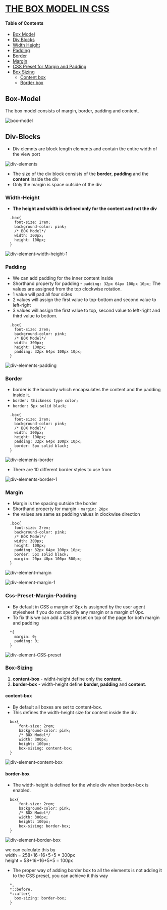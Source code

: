 # <a href="https://www.youtube.com/watch?v=nSst4-WbEZk" target="_blank">THE BOX MODEL IN CSS</a>

#### Table of Contents

- [Box Model](#box-model)
- [Div Blocks](#div-blocks)
- [Width Height](#width-height)
- [Padding](#padding)
- [Border](#border)
- [Margin](#margin)
- [CSS Preset for Margin and Padding](#css-preset-margin-padding)
- [Box Sizing](#box-sizing)
  - [Content box](#content-box)
  - [Border box](#border-box)

## Box-Model

The box model consists of margin, border, padding and content.

![box-model](../../.assets/box-model.jpeg)

## Div-Blocks

- Div elemnts are block length elements and contain the entire width of the view port

![div-elements](div-elements.png)

- The size of the div block consists of the **border**, **padding** and the **content** inside the div
- Only the margin is space outside of the div

### Width-Height

- **The height and  width is defined only for the content and not the div**

```
  .box{
    font-size: 2rem;
    background-color: pink;
    /* BOX Model*/
    width: 300px;
    height: 100px;
  }
```
![div-element-width-height-1](div-element-width-height-1.png)

### Padding

- We can add padding for the inner content inside
- Shorthand property for padding - `padding: 32px 64px 100px 10px;` The values are assigned from the top clockwise rotation.
- 1 value will pad all four sides
- 2 values will assign the first value to top-bottom and second value to left-right
- 3 values will assign the first value to top, second value to left-right and third value to bottom.

```
  .box{
    font-size: 2rem;
    background-color: pink;
    /* BOX Model*/
    width: 300px;
    height: 100px;
    padding: 32px 64px 100px 10px;
  }
```

![div-elements-padding](div-elements-padding.png)

### Border

- border is the boundry which encapsulates the content and the padding inside it.
- `border: thickness type color;`
- `border: 5px solid black;`  

```
  .box{
    font-size: 2rem;
    background-color: pink;
    /* BOX Model*/
    width: 300px;
    height: 100px;
    padding: 32px 64px 100px 10px;
    border: 5px solid black;
  }
```

![div-elements-border](div-elements-border.png)

- There are 10 different border styles to use from

![div-elements-border-1](div-elements-border-1.png)

### Margin

- Margin is the spacing outside the border 
- Shorthand property for margin - `margin: 20px`
- the values are same as padding values in clockwise direction


```
  .box{
    font-size: 2rem;
    background-color: pink;
    /* BOX Model*/
    width: 300px;
    height: 100px;
    padding: 32px 64px 100px 10px;
    border: 5px solid black;
    margin: 20px 40px 100px 500px;
  }
```
![div-element-margin](div-element-margin.png)

![div-element-margin-1](div-element-margin-1.png)

### Css-Preset-Margin-Padding

- By default in CSS a margin of 8px is assigned by the user agent stylesheet if you do not specifiy any margin or a margin of 0px.
- To fix this we can add a CSS preset on top of the page for both margin and padding

```
  *{
    margin: 0;
    padding: 0;
  }
```

![div-element-CSS-preset](div-element-css-preset.png)

### Box-Sizing

1. **content-box** - widht-height define only the **content**.
2. **border-box** - width-height define **border, padding** and **content**.

#### content-box

- By default all boxes are set to content-box.
- This defines the width-height size for content inside the div.

```
  box{
      font-size: 2rem;
      background-color: pink;
      /* BOX Model*/
      width: 300px;
      height: 100px;
      box-sizing: content-box;
  }
```

![div-element-content-box](div-element-content-box.png)

#### border-box

- The width-height is defined for the whole div when border-box is enabled.

```
  box{
      font-size: 2rem;
      background-color: pink;
      /* BOX Model*/
      width: 300px;
      height: 100px;
      box-sizing: border-box;
  }
```

![div-element-border-box](div-element-border-box.png)

we can calculate this by       
width = 258+16+16+5+5 = 300px     
height = 58+16+16+5+5 = 100px    

- The proper way of adding border box to all the elements is not adding it to the CSS preset, you can achieve it this way

```
  *,
  *::before,
  *::after{
    box-sizing: border-box;
  }
```